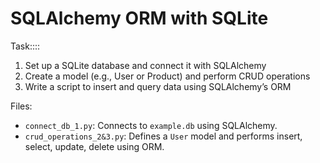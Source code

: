 # SQLAlchemy ORM with SQLite

Task::::

1. Set up a SQLite database and connect it with SQLAlchemy
2. Create a model (e.g., User or Product) and perform CRUD operations
3. Write a script to insert and query data using SQLAlchemy’s ORM

Files:
- `connect_db_1.py`: Connects to `example.db` using SQLAlchemy.
- `crud_operations_2&3.py`: Defines a `User` model and performs insert, select, update, delete using ORM.
